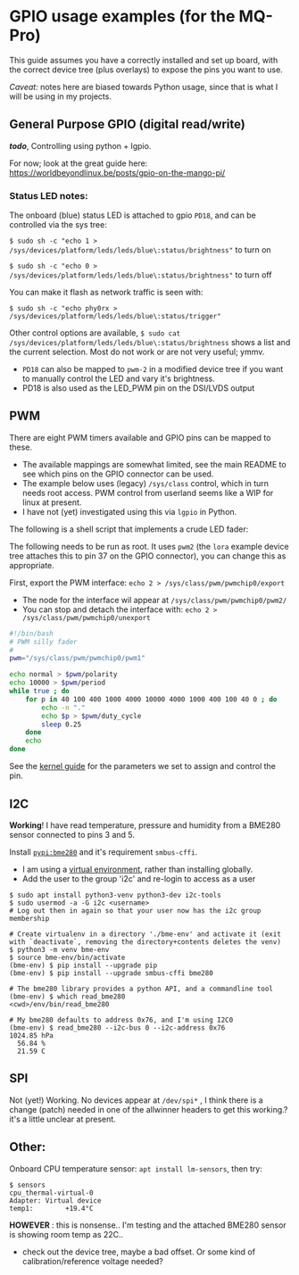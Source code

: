 # GPIO usage examples (for the MQ-Pro)
This guide assumes you have a correctly installed and set up board, with the correct device tree (plus overlays) to expose the pins you want to use.

*Caveat:* notes here are biased towards Python usage, since that is what I will be using in my projects.

## General Purpose GPIO (digital read/write)
***todo***, Controlling using python + lgpio.

For now; look at the great guide here: https://worldbeyondlinux.be/posts/gpio-on-the-mango-pi/

### Status LED notes:
The onboard (blue) status LED is attached to gpio `PD18`, and can be controlled via the sys tree:

`$ sudo sh -c "echo 1 > /sys/devices/platform/leds/leds/blue\:status/brightness"` to turn on

`$ sudo sh -c "echo 0 > /sys/devices/platform/leds/leds/blue\:status/brightness"` to turn off

You can make it flash as network traffic is seen with:

`$ sudo sh -c "echo phy0rx > /sys/devices/platform/leds/leds/blue\:status/trigger"`

Other control options are available, `$ sudo cat /sys/devices/platform/leds/leds/blue\:status/brightness` shows a list and the current selection. Most do not work or are not very useful; ymmv.
- `PD18` can also be mapped to `pwm-2` in a modified device tree if you want to manually control the LED and vary it's brightness.
- PD18 is also used as the LED_PWM pin on the DSI/LVDS output

## PWM
There are eight PWM timers available and GPIO pins can be mapped to these.
- The available mappings are somewhat limited, see the main README to see which pins on the GPIO connector can be used.
- The example below uses (legacy) `/sys/class` control, which in turn needs root access. PWM control from userland seems like a WIP for linux at present.
- I have not (yet) investigated using this via `lgpio` in Python.

The following is a shell script that implements a crude LED fader:

The following needs to be run as root. It uses `pwm2` (the `lora` example device tree attaches this to pin 37 on the GPIO connector), you can change this as appropriate.

First, export the PWM interface: `echo 2 > /sys/class/pwm/pwmchip0/export`
- The node for the interface wil appear at `/sys/class/pwm/pwmchip0/pwm2/`
- You can stop and detach the interface with: `echo 2 > /sys/class/pwm/pwmchip0/unexport`
```bash
#!/bin/bash
# PWM silly fader
#
pwm="/sys/class/pwm/pwmchip0/pwm1"

echo normal > $pwm/polarity
echo 10000 > $pwm/period
while true ; do
    for p in 40 100 400 1000 4000 10000 4000 1000 400 100 40 0 ; do
        echo -n "."
        echo $p > $pwm/duty_cycle
        sleep 0.25
    done
    echo
done
```
See the [kernel guide](https://www.kernel.org/doc/html/latest/driver-api/pwm.html#using-pwms-with-the-sysfs-interface) for the parameters we set to assign and control the pin.

## I2C
**Working**! I have read temperature, pressure and humidity from a BME280 sensor connected to pins 3 and 5.

Install [`pypi:bme280`](https://pypi.org/project/bme280/) and it's requirement `smbus-cffi`.
* I am using a [virtual environment](https://docs.python.org/3/tutorial/venv.html), rather than installing globally.
* Add the user to the group 'i2c' and re-login to access as a user
```
$ sudo apt install python3-venv python3-dev i2c-tools
$ sudo usermod -a -G i2c <username>
# Log out then in again so that your user now has the i2c group membership

# Create virtualenv in a directory './bme-env' and activate it (exit with `deactivate`, removing the directory+contents deletes the venv)
$ python3 -m venv bme-env
$ source bme-env/bin/activate
(bme-env) $ pip install --upgrade pip
(bme-env) $ pip install --upgrade smbus-cffi bme280

# The bme280 library provides a python API, and a commandline tool
(bme-env) $ which read_bme280
<cwd>/env/bin/read_bme280

# My bme280 defaults to address 0x76, and I'm using I2C0
(bme-env) $ read_bme280 --i2c-bus 0 --i2c-address 0x76
1024.85 hPa
  56.84 %
  21.59 C
```

## SPI
Not (yet!) Working. No devices appear at `/dev/spi*`
<todo>, I think there is a change (patch) needed in one of the allwinner headers to get this working.? it's a little unclear at present.

## Other:
Onboard CPU temperature sensor: `apt install lm-sensors`, then try:
```console
$ sensors
cpu_thermal-virtual-0
Adapter: Virtual device
temp1:        +19.4°C
```
**HOWEVER** : this is nonsense.. I'm testing and the attached BME280 sensor is showing room temp as 22C..
- check out the device tree, maybe a bad offset. Or some kind of calibration/reference voltage needed?
